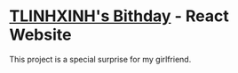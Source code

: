 # [TLINHXINH's Bỉthday](https://tlinhxinh.github.io/) - React Website 

This project is a special surprise for my girlfriend.
